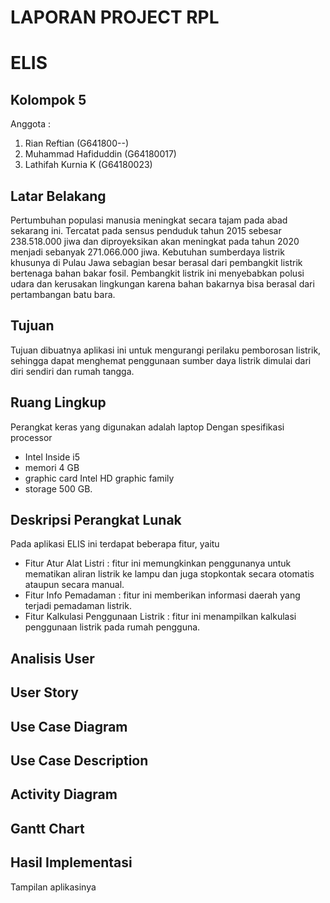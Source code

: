 # LAPORAN PROJECT RPL

# ELIS 

## Kolompok 5

Anggota :
1. Rian Reftian (G641800--)
2. Muhammad Hafiduddin (G64180017)
3. Lathifah Kurnia K (G64180023)


## Latar Belakang 
Pertumbuhan populasi manusia meningkat secara tajam pada abad sekarang ini. Tercatat pada sensus penduduk tahun 2015 sebesar 238.518.000 jiwa dan diproyeksikan akan meningkat pada tahun 2020 menjadi sebanyak 271.066.000 jiwa. Kebutuhan sumberdaya listrik khusunya di Pulau Jawa sebagian besar berasal dari pembangkit listrik bertenaga bahan bakar fosil. Pembangkit listrik ini menyebabkan polusi udara dan kerusakan lingkungan karena bahan bakarnya bisa berasal dari pertambangan batu bara. 



## Tujuan

Tujuan dibuatnya aplikasi ini untuk mengurangi perilaku pemborosan listrik, sehingga dapat menghemat penggunaan sumber daya listrik dimulai dari diri sendiri dan rumah tangga. 


## Ruang Lingkup

Perangkat keras yang digunakan adalah laptop 
Dengan spesifikasi processor 
* Intel Inside i5 
* memori 4 GB 
* graphic card Intel HD graphic family 
* storage 500 GB. 

## Deskripsi Perangkat Lunak

Pada aplikasi ELIS ini terdapat beberapa fitur, yaitu
* Fitur Atur Alat Listri : fitur ini memungkinkan penggunanya untuk mematikan aliran listrik ke lampu dan juga stopkontak secara otomatis ataupun secara manual.
* Fitur Info Pemadaman : fitur ini memberikan informasi daerah yang terjadi pemadaman listrik.
* Fitur Kalkulasi Penggunaan Listrik : fitur ini menampilkan kalkulasi penggunaan listrik pada rumah pengguna.

## Analisis User

## User Story

## Use Case Diagram

## Use Case Description

## Activity Diagram

## Gantt Chart

## Hasil Implementasi

Tampilan aplikasinya
